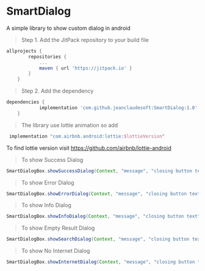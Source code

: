 # SmartDialog
A simple library to show custom dialog in android

>Step 1. Add the JitPack repository to your build file
```gradle
allprojects {
		repositories {
			...
			maven { url 'https://jitpack.io' }
		}
	}
```  

>Step 2. Add the dependency

```gradle
dependencies {
	        implementation 'com.github.jeanclaudesoft:SmartDialog:1.0'
	}
```


>The library use lottie animation so add
```gradle
 implementation "com.airbnb.android:lottie:$lottieVersion"
 ```
To find lottie version visit https://github.com/airbnb/lottie-android
>To show Success Dialog

```java
SmartDialogBox.showSuccessDialog(Context, "message", "closing button text");
```
>To show Error Dialog

```java
SmartDialogBox.showErrorDialog(Context, "message", "closing button text");
```
>To show Info Dialog

```java
SmartDialogBox.showInfoDialog(Context, "message", "closing button text");
```
>To show Empty Result Dialog

```java
SmartDialogBox.showSearchDialog(Context, "message", "closing button text");
```
>To show No Internet Dialog

```java
SmartDialogBox.showInternetDialog(Context, "message", "closing button text");
```
